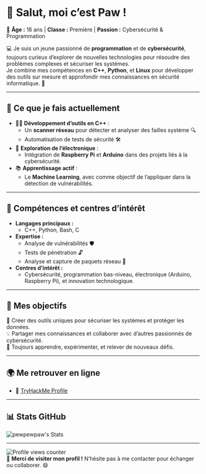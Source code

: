 # 👋 Salut, moi c’est **Paw** !  

🎯 **Âge :** 16 ans | **Classe :** Première | **Passion :** Cybersécurité & Programmation  

💻 Je suis un jeune passionné de **programmation** et de **cybersécurité**, toujours curieux d’explorer de nouvelles technologies pour résoudre des problèmes complexes et sécuriser les systèmes.  
Je combine mes compétences en **C++**, **Python**, et **Linux** pour développer des outils sur mesure et approfondir mes connaissances en sécurité informatique. 🚀  

---

## 🔧 **Ce que je fais actuellement**  
- 👨‍💻 **Développement d’outils en C++** :  
  - Un **scanner réseau** pour détecter et analyser des failles système 🔍  
  - Automatisation de tests de sécurité 🛠️  
- 🤖 **Exploration de l’électronique** :  
  - Intégration de **Raspberry Pi** et **Arduino** dans des projets liés à la cybersécurité.  
- 📚 **Apprentissage actif** :  
  - Le **Machine Learning**, avec comme objectif de l’appliquer dans la détection de vulnérabilités.  

---

## 🌟 **Compétences et centres d’intérêt**  
- **Langages principaux :**  
  - C++, Python, Bash, C  
- **Expertise :**  
  - Analyse de vulnérabilités 🛡️  
  - Tests de pénétration 🔓  
  - Analyse et capture de paquets réseau 📡  
- **Centres d’intérêt :**  
  - Cybersécurité, programmation bas-niveau, électronique (Arduino, Raspberry Pi), et innovation technologique.  

---

## 🚀 **Mes objectifs**  
🔐 Créer des outils uniques pour sécuriser les systèmes et protéger les données.  
💡 Partager mes connaissances et collaborer avec d’autres passionnés de cybersécurité.  
🎯 Toujours apprendre, expérimenter, et relever de nouveaux défis.  

---

## 🌍 **Me retrouver en ligne**  
- 🔗 [TryHackMe Profile](https://tryhackme.com/r/p/naky)

---

## 📊 **Stats GitHub**  
![pewpewpaw's Stats](https://github-readme-stats.vercel.app/api?username=pewpewpaw&theme=vue-dark&show_icons=true&hide_border=true&count_private=false)

---

![Profile views counter](https://komarev.com/ghpvc/?username=pewpewpaw&&style=flat-square)  
🎉 **Merci de visiter mon profil !** N’hésite pas à me contacter pour échanger ou collaborer. 😄
